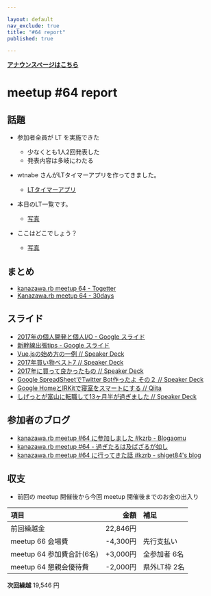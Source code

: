 ```yaml
---

layout: default
nav_exclude: true
title: "#64 report"
published: true

---
```


<div style="text-align: left;"><a href="/64/"><strong>アナウンスページはこちら</strong></a></div>

# meetup #64 report

## 話題

* 参加者全員が LT を実施できた
  * 少なくとも1人2回発表した
  * 発表内容は多岐にわたる

* wtnabe さんがLTタイマーアプリを作ってきました。
  + [LTタイマーアプリ](https://lt-timer.herokuapp.com/)

* 本日のLT一覧です。
  + [写真](https://t.co/Wjed0uTObx)

* ここはどこでしょう？
  + [写真](https://t.co/RL12YjqjHa)

## まとめ

* [kanazawa.rb meetup 64 - Togetter](https://togetter.com/li/1182433)
* [Kanazawa.rb meetup 64 - 30days](http://30d.jp/kzrb/54)

## スライド

* [2017年の個人開発と個人I/O \- Google スライド](https://docs.google.com/presentation/d/1DyPRPI21urcVdOcW7PE2jz0Mp-N9TuF7K9GG4u7i0PA/edit#slide=id.p)
* [新幹線出張tips \- Google スライド](https://docs.google.com/presentation/d/1s3w8Do2wkxGmfghdGFlWFWcp5a0nzHxQIzf4bn3MZpc/edit#slide=id.p)
* [Vue.jsの始め方の一例  // Speaker Deck](https://speakerdeck.com/wtnabe/one-case-of-how-to-begin-vuejs)
* [2017年買い物ベスト7  // Speaker Deck](https://speakerdeck.com/izawa/2017nian-mai-iwu-besuto7)
* [2017年に買って良かったもの  // Speaker Deck](https://speakerdeck.com/shiget84/kzrb-meetup-number-64-lt2)
* [Google SpreadSheetでTwitter Bot作ったよ その２  // Speaker Deck](https://speakerdeck.com/cottondesu/google-spreadsheetdetwitter-botzuo-tutayo-sofalse2)
* [Google HomeとIRKitで寝室をスマートにする  // Qiita](https://qiita.com/noboru_i/private/c35576b422a3b9b89572)
* [しげっとが富山に転職して13ヶ月半が過ぎました  // Speaker Deck](https://speakerdeck.com/shiget84/kzrb-meetup-number-64-lt1)

## 参加者のブログ

* [kanazawa\.rb meetup \#64 に参加しました \#kzrb \- Blogaomu](http://www.blogaomu.com/entry/kzrb64)
* [kanazawa\.rb meetup \#64 \- 過ぎたるは及ばざるが如し](http://cotton-desu.hatenablog.com/entry/2017/12/18/193936)
* [kanazawa\.rb meetup \#64 に行ってきた話 \#kzrb \- shiget84's blog](http://shiget84.hateblo.jp/entry/2017/12/17/000000)

## 収支

* 前回の meetup 開催後から今回 meetup 開催後までのお金の出入り

|項目                           |金額         |補足                                               |
|:------------------------------|------------:|:--------------------------------------------------|
| 前回繰越金                    |    22,846円 |                                                   |
| meetup 66 会場費              |    -4,300円 | 先行支払い                                        |
| meetup 64 参加費合計(6名)    |   +3,000円 | 全参加者 6名                                          |
| meetup 64 懇親会優待費        |    -2,000円 | 県外LT枠 2名                                      |

**次回繰越**  19,546 円
